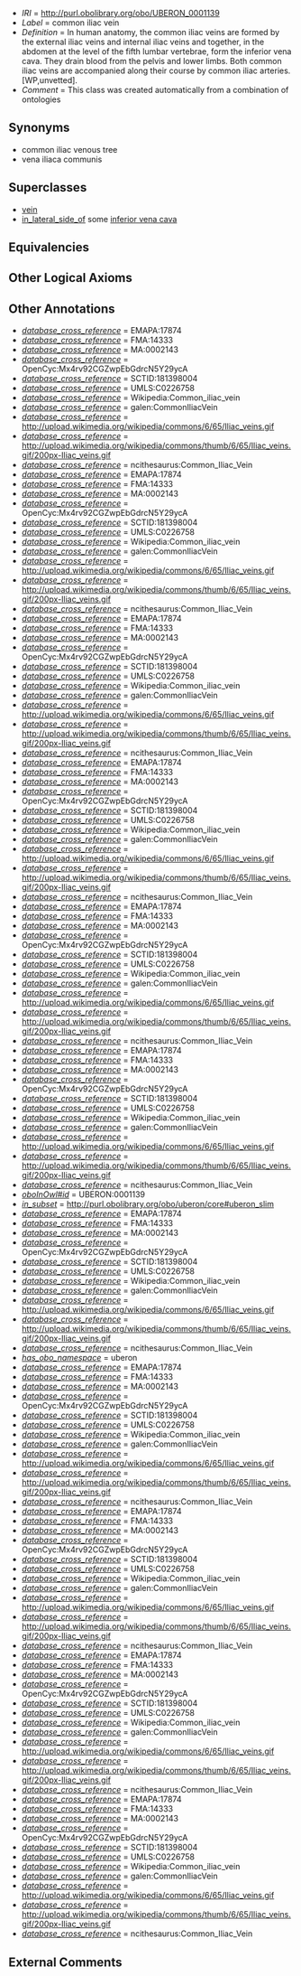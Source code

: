  * *IRI* = http://purl.obolibrary.org/obo/UBERON_0001139
 * *Label* = common iliac vein
 * *Definition* = In human anatomy, the common iliac veins are formed by the external iliac veins and internal iliac veins and together, in the abdomen at the level of the fifth lumbar vertebrae, form the inferior vena cava. They drain blood from the pelvis and lower limbs. Both common iliac veins are accompanied along their course by common iliac arteries. [WP,unvetted].
 * *Comment* = This class was created automatically from a combination of ontologies

## Synonyms

 * common iliac venous tree
 * vena iliaca communis

## Superclasses

 * [vein](../../UBERON/38/UBERON_0001638.md)
 * [in_lateral_side_of](../../BSPO/26/BSPO_0000126.md) some [inferior vena cava](../../UBERON/72/UBERON_0001072.md)

## Equivalencies


## Other Logical Axioms


## Other Annotations

 * *[database_cross_reference](../../ef/oboInOwl#hasDbXref.md)* = EMAPA:17874
 * *[database_cross_reference](../../ef/oboInOwl#hasDbXref.md)* = FMA:14333
 * *[database_cross_reference](../../ef/oboInOwl#hasDbXref.md)* = MA:0002143
 * *[database_cross_reference](../../ef/oboInOwl#hasDbXref.md)* = OpenCyc:Mx4rv92CGZwpEbGdrcN5Y29ycA
 * *[database_cross_reference](../../ef/oboInOwl#hasDbXref.md)* = SCTID:181398004
 * *[database_cross_reference](../../ef/oboInOwl#hasDbXref.md)* = UMLS:C0226758
 * *[database_cross_reference](../../ef/oboInOwl#hasDbXref.md)* = Wikipedia:Common_iliac_vein
 * *[database_cross_reference](../../ef/oboInOwl#hasDbXref.md)* = galen:CommonIliacVein
 * *[database_cross_reference](../../ef/oboInOwl#hasDbXref.md)* = http://upload.wikimedia.org/wikipedia/commons/6/65/Iliac_veins.gif
 * *[database_cross_reference](../../ef/oboInOwl#hasDbXref.md)* = http://upload.wikimedia.org/wikipedia/commons/thumb/6/65/Iliac_veins.gif/200px-Iliac_veins.gif
 * *[database_cross_reference](../../ef/oboInOwl#hasDbXref.md)* = ncithesaurus:Common_Iliac_Vein
 * *[database_cross_reference](../../ef/oboInOwl#hasDbXref.md)* = EMAPA:17874
 * *[database_cross_reference](../../ef/oboInOwl#hasDbXref.md)* = FMA:14333
 * *[database_cross_reference](../../ef/oboInOwl#hasDbXref.md)* = MA:0002143
 * *[database_cross_reference](../../ef/oboInOwl#hasDbXref.md)* = OpenCyc:Mx4rv92CGZwpEbGdrcN5Y29ycA
 * *[database_cross_reference](../../ef/oboInOwl#hasDbXref.md)* = SCTID:181398004
 * *[database_cross_reference](../../ef/oboInOwl#hasDbXref.md)* = UMLS:C0226758
 * *[database_cross_reference](../../ef/oboInOwl#hasDbXref.md)* = Wikipedia:Common_iliac_vein
 * *[database_cross_reference](../../ef/oboInOwl#hasDbXref.md)* = galen:CommonIliacVein
 * *[database_cross_reference](../../ef/oboInOwl#hasDbXref.md)* = http://upload.wikimedia.org/wikipedia/commons/6/65/Iliac_veins.gif
 * *[database_cross_reference](../../ef/oboInOwl#hasDbXref.md)* = http://upload.wikimedia.org/wikipedia/commons/thumb/6/65/Iliac_veins.gif/200px-Iliac_veins.gif
 * *[database_cross_reference](../../ef/oboInOwl#hasDbXref.md)* = ncithesaurus:Common_Iliac_Vein
 * *[database_cross_reference](../../ef/oboInOwl#hasDbXref.md)* = EMAPA:17874
 * *[database_cross_reference](../../ef/oboInOwl#hasDbXref.md)* = FMA:14333
 * *[database_cross_reference](../../ef/oboInOwl#hasDbXref.md)* = MA:0002143
 * *[database_cross_reference](../../ef/oboInOwl#hasDbXref.md)* = OpenCyc:Mx4rv92CGZwpEbGdrcN5Y29ycA
 * *[database_cross_reference](../../ef/oboInOwl#hasDbXref.md)* = SCTID:181398004
 * *[database_cross_reference](../../ef/oboInOwl#hasDbXref.md)* = UMLS:C0226758
 * *[database_cross_reference](../../ef/oboInOwl#hasDbXref.md)* = Wikipedia:Common_iliac_vein
 * *[database_cross_reference](../../ef/oboInOwl#hasDbXref.md)* = galen:CommonIliacVein
 * *[database_cross_reference](../../ef/oboInOwl#hasDbXref.md)* = http://upload.wikimedia.org/wikipedia/commons/6/65/Iliac_veins.gif
 * *[database_cross_reference](../../ef/oboInOwl#hasDbXref.md)* = http://upload.wikimedia.org/wikipedia/commons/thumb/6/65/Iliac_veins.gif/200px-Iliac_veins.gif
 * *[database_cross_reference](../../ef/oboInOwl#hasDbXref.md)* = ncithesaurus:Common_Iliac_Vein
 * *[database_cross_reference](../../ef/oboInOwl#hasDbXref.md)* = EMAPA:17874
 * *[database_cross_reference](../../ef/oboInOwl#hasDbXref.md)* = FMA:14333
 * *[database_cross_reference](../../ef/oboInOwl#hasDbXref.md)* = MA:0002143
 * *[database_cross_reference](../../ef/oboInOwl#hasDbXref.md)* = OpenCyc:Mx4rv92CGZwpEbGdrcN5Y29ycA
 * *[database_cross_reference](../../ef/oboInOwl#hasDbXref.md)* = SCTID:181398004
 * *[database_cross_reference](../../ef/oboInOwl#hasDbXref.md)* = UMLS:C0226758
 * *[database_cross_reference](../../ef/oboInOwl#hasDbXref.md)* = Wikipedia:Common_iliac_vein
 * *[database_cross_reference](../../ef/oboInOwl#hasDbXref.md)* = galen:CommonIliacVein
 * *[database_cross_reference](../../ef/oboInOwl#hasDbXref.md)* = http://upload.wikimedia.org/wikipedia/commons/6/65/Iliac_veins.gif
 * *[database_cross_reference](../../ef/oboInOwl#hasDbXref.md)* = http://upload.wikimedia.org/wikipedia/commons/thumb/6/65/Iliac_veins.gif/200px-Iliac_veins.gif
 * *[database_cross_reference](../../ef/oboInOwl#hasDbXref.md)* = ncithesaurus:Common_Iliac_Vein
 * *[database_cross_reference](../../ef/oboInOwl#hasDbXref.md)* = EMAPA:17874
 * *[database_cross_reference](../../ef/oboInOwl#hasDbXref.md)* = FMA:14333
 * *[database_cross_reference](../../ef/oboInOwl#hasDbXref.md)* = MA:0002143
 * *[database_cross_reference](../../ef/oboInOwl#hasDbXref.md)* = OpenCyc:Mx4rv92CGZwpEbGdrcN5Y29ycA
 * *[database_cross_reference](../../ef/oboInOwl#hasDbXref.md)* = SCTID:181398004
 * *[database_cross_reference](../../ef/oboInOwl#hasDbXref.md)* = UMLS:C0226758
 * *[database_cross_reference](../../ef/oboInOwl#hasDbXref.md)* = Wikipedia:Common_iliac_vein
 * *[database_cross_reference](../../ef/oboInOwl#hasDbXref.md)* = galen:CommonIliacVein
 * *[database_cross_reference](../../ef/oboInOwl#hasDbXref.md)* = http://upload.wikimedia.org/wikipedia/commons/6/65/Iliac_veins.gif
 * *[database_cross_reference](../../ef/oboInOwl#hasDbXref.md)* = http://upload.wikimedia.org/wikipedia/commons/thumb/6/65/Iliac_veins.gif/200px-Iliac_veins.gif
 * *[database_cross_reference](../../ef/oboInOwl#hasDbXref.md)* = ncithesaurus:Common_Iliac_Vein
 * *[database_cross_reference](../../ef/oboInOwl#hasDbXref.md)* = EMAPA:17874
 * *[database_cross_reference](../../ef/oboInOwl#hasDbXref.md)* = FMA:14333
 * *[database_cross_reference](../../ef/oboInOwl#hasDbXref.md)* = MA:0002143
 * *[database_cross_reference](../../ef/oboInOwl#hasDbXref.md)* = OpenCyc:Mx4rv92CGZwpEbGdrcN5Y29ycA
 * *[database_cross_reference](../../ef/oboInOwl#hasDbXref.md)* = SCTID:181398004
 * *[database_cross_reference](../../ef/oboInOwl#hasDbXref.md)* = UMLS:C0226758
 * *[database_cross_reference](../../ef/oboInOwl#hasDbXref.md)* = Wikipedia:Common_iliac_vein
 * *[database_cross_reference](../../ef/oboInOwl#hasDbXref.md)* = galen:CommonIliacVein
 * *[database_cross_reference](../../ef/oboInOwl#hasDbXref.md)* = http://upload.wikimedia.org/wikipedia/commons/6/65/Iliac_veins.gif
 * *[database_cross_reference](../../ef/oboInOwl#hasDbXref.md)* = http://upload.wikimedia.org/wikipedia/commons/thumb/6/65/Iliac_veins.gif/200px-Iliac_veins.gif
 * *[database_cross_reference](../../ef/oboInOwl#hasDbXref.md)* = ncithesaurus:Common_Iliac_Vein
 * *[oboInOwl#id](../../id/oboInOwl#id.md)* = UBERON:0001139
 * *[in_subset](../../et/oboInOwl#inSubset.md)* = http://purl.obolibrary.org/obo/uberon/core#uberon_slim
 * *[database_cross_reference](../../ef/oboInOwl#hasDbXref.md)* = EMAPA:17874
 * *[database_cross_reference](../../ef/oboInOwl#hasDbXref.md)* = FMA:14333
 * *[database_cross_reference](../../ef/oboInOwl#hasDbXref.md)* = MA:0002143
 * *[database_cross_reference](../../ef/oboInOwl#hasDbXref.md)* = OpenCyc:Mx4rv92CGZwpEbGdrcN5Y29ycA
 * *[database_cross_reference](../../ef/oboInOwl#hasDbXref.md)* = SCTID:181398004
 * *[database_cross_reference](../../ef/oboInOwl#hasDbXref.md)* = UMLS:C0226758
 * *[database_cross_reference](../../ef/oboInOwl#hasDbXref.md)* = Wikipedia:Common_iliac_vein
 * *[database_cross_reference](../../ef/oboInOwl#hasDbXref.md)* = galen:CommonIliacVein
 * *[database_cross_reference](../../ef/oboInOwl#hasDbXref.md)* = http://upload.wikimedia.org/wikipedia/commons/6/65/Iliac_veins.gif
 * *[database_cross_reference](../../ef/oboInOwl#hasDbXref.md)* = http://upload.wikimedia.org/wikipedia/commons/thumb/6/65/Iliac_veins.gif/200px-Iliac_veins.gif
 * *[database_cross_reference](../../ef/oboInOwl#hasDbXref.md)* = ncithesaurus:Common_Iliac_Vein
 * *[has_obo_namespace](../../ce/oboInOwl#hasOBONamespace.md)* = uberon
 * *[database_cross_reference](../../ef/oboInOwl#hasDbXref.md)* = EMAPA:17874
 * *[database_cross_reference](../../ef/oboInOwl#hasDbXref.md)* = FMA:14333
 * *[database_cross_reference](../../ef/oboInOwl#hasDbXref.md)* = MA:0002143
 * *[database_cross_reference](../../ef/oboInOwl#hasDbXref.md)* = OpenCyc:Mx4rv92CGZwpEbGdrcN5Y29ycA
 * *[database_cross_reference](../../ef/oboInOwl#hasDbXref.md)* = SCTID:181398004
 * *[database_cross_reference](../../ef/oboInOwl#hasDbXref.md)* = UMLS:C0226758
 * *[database_cross_reference](../../ef/oboInOwl#hasDbXref.md)* = Wikipedia:Common_iliac_vein
 * *[database_cross_reference](../../ef/oboInOwl#hasDbXref.md)* = galen:CommonIliacVein
 * *[database_cross_reference](../../ef/oboInOwl#hasDbXref.md)* = http://upload.wikimedia.org/wikipedia/commons/6/65/Iliac_veins.gif
 * *[database_cross_reference](../../ef/oboInOwl#hasDbXref.md)* = http://upload.wikimedia.org/wikipedia/commons/thumb/6/65/Iliac_veins.gif/200px-Iliac_veins.gif
 * *[database_cross_reference](../../ef/oboInOwl#hasDbXref.md)* = ncithesaurus:Common_Iliac_Vein
 * *[database_cross_reference](../../ef/oboInOwl#hasDbXref.md)* = EMAPA:17874
 * *[database_cross_reference](../../ef/oboInOwl#hasDbXref.md)* = FMA:14333
 * *[database_cross_reference](../../ef/oboInOwl#hasDbXref.md)* = MA:0002143
 * *[database_cross_reference](../../ef/oboInOwl#hasDbXref.md)* = OpenCyc:Mx4rv92CGZwpEbGdrcN5Y29ycA
 * *[database_cross_reference](../../ef/oboInOwl#hasDbXref.md)* = SCTID:181398004
 * *[database_cross_reference](../../ef/oboInOwl#hasDbXref.md)* = UMLS:C0226758
 * *[database_cross_reference](../../ef/oboInOwl#hasDbXref.md)* = Wikipedia:Common_iliac_vein
 * *[database_cross_reference](../../ef/oboInOwl#hasDbXref.md)* = galen:CommonIliacVein
 * *[database_cross_reference](../../ef/oboInOwl#hasDbXref.md)* = http://upload.wikimedia.org/wikipedia/commons/6/65/Iliac_veins.gif
 * *[database_cross_reference](../../ef/oboInOwl#hasDbXref.md)* = http://upload.wikimedia.org/wikipedia/commons/thumb/6/65/Iliac_veins.gif/200px-Iliac_veins.gif
 * *[database_cross_reference](../../ef/oboInOwl#hasDbXref.md)* = ncithesaurus:Common_Iliac_Vein
 * *[database_cross_reference](../../ef/oboInOwl#hasDbXref.md)* = EMAPA:17874
 * *[database_cross_reference](../../ef/oboInOwl#hasDbXref.md)* = FMA:14333
 * *[database_cross_reference](../../ef/oboInOwl#hasDbXref.md)* = MA:0002143
 * *[database_cross_reference](../../ef/oboInOwl#hasDbXref.md)* = OpenCyc:Mx4rv92CGZwpEbGdrcN5Y29ycA
 * *[database_cross_reference](../../ef/oboInOwl#hasDbXref.md)* = SCTID:181398004
 * *[database_cross_reference](../../ef/oboInOwl#hasDbXref.md)* = UMLS:C0226758
 * *[database_cross_reference](../../ef/oboInOwl#hasDbXref.md)* = Wikipedia:Common_iliac_vein
 * *[database_cross_reference](../../ef/oboInOwl#hasDbXref.md)* = galen:CommonIliacVein
 * *[database_cross_reference](../../ef/oboInOwl#hasDbXref.md)* = http://upload.wikimedia.org/wikipedia/commons/6/65/Iliac_veins.gif
 * *[database_cross_reference](../../ef/oboInOwl#hasDbXref.md)* = http://upload.wikimedia.org/wikipedia/commons/thumb/6/65/Iliac_veins.gif/200px-Iliac_veins.gif
 * *[database_cross_reference](../../ef/oboInOwl#hasDbXref.md)* = ncithesaurus:Common_Iliac_Vein
 * *[database_cross_reference](../../ef/oboInOwl#hasDbXref.md)* = EMAPA:17874
 * *[database_cross_reference](../../ef/oboInOwl#hasDbXref.md)* = FMA:14333
 * *[database_cross_reference](../../ef/oboInOwl#hasDbXref.md)* = MA:0002143
 * *[database_cross_reference](../../ef/oboInOwl#hasDbXref.md)* = OpenCyc:Mx4rv92CGZwpEbGdrcN5Y29ycA
 * *[database_cross_reference](../../ef/oboInOwl#hasDbXref.md)* = SCTID:181398004
 * *[database_cross_reference](../../ef/oboInOwl#hasDbXref.md)* = UMLS:C0226758
 * *[database_cross_reference](../../ef/oboInOwl#hasDbXref.md)* = Wikipedia:Common_iliac_vein
 * *[database_cross_reference](../../ef/oboInOwl#hasDbXref.md)* = galen:CommonIliacVein
 * *[database_cross_reference](../../ef/oboInOwl#hasDbXref.md)* = http://upload.wikimedia.org/wikipedia/commons/6/65/Iliac_veins.gif
 * *[database_cross_reference](../../ef/oboInOwl#hasDbXref.md)* = http://upload.wikimedia.org/wikipedia/commons/thumb/6/65/Iliac_veins.gif/200px-Iliac_veins.gif
 * *[database_cross_reference](../../ef/oboInOwl#hasDbXref.md)* = ncithesaurus:Common_Iliac_Vein

## External Comments

